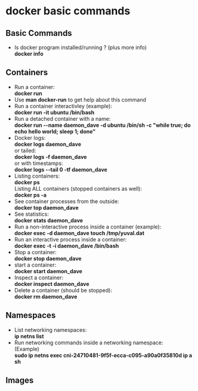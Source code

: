 # docker basic commands

## Basic Commands
- Is docker program installed/running ? (plus more info)  
**docker info**

## Containers

- Run a container:  
**docker run**  
- Use **man docker-run** to get help about this command
- Run a container interactivley (example):  
**docker run -it ubuntu /bin/bash**  
- Run a detached container with a name:  
**docker run --name daemon_dave -d ubuntu /bin/sh -c "while true; do echo hello world; sleep 1; done"**
- Docker logs:  
**docker logs daemon_dave**  
  or tailed:  
**docker logs -f daemon_dave**  
  or with timestamps:  
**docker logs --tail 0 -tf  daemon_dave**
- Listing containers:   
**docker ps**  
Listing ALL containers (stopped containers as well):  
**docker ps -a**
- See container processes from the outside:  
**docker top daemon_dave**
- See statistics:  
**docker stats daemon_dave**
- Run a non-interactive process inside a container (example):  
**docker exec -d daemon_dave touch /tmp/yuval.dat**
- Run an interactive process inside a container:  
**docker exec -t -i daemon_dave /bin/bash**
- Stop a container:  
**docker stop daemon_dave**
- start a container:  
**docker start daemon_dave**
- Inspect a container:  
**docker inspect daemon_dave**
- Delete a container (should be stopped):  
**docker rm daemon_dave**



## Namespaces

- List networking namespaces:  
**ip netns list**
- Run networking commands inside a networking namespace:  
(Example)  
**sudo ip netns exec cni-24710481-9f5f-ecca-c095-a90a0f35810d  ip a sh**

## Images

